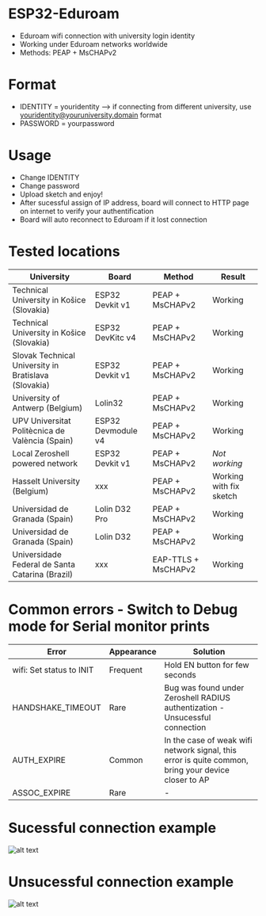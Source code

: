 # ESP32-Eduroam
* Eduroam wifi connection with university login identity
* Working under Eduroam networks worldwide
* Methods: PEAP + MsCHAPv2

# Format
* IDENTITY = youridentity   --> if connecting from different university, use youridentity@youruniversity.domain format
* PASSWORD = yourpassword

# Usage
* Change IDENTITY
* Change password
* Upload sketch and enjoy!
* After sucessful assign of IP address, board will connect to HTTP page on internet to verify your authentification
* Board will auto reconnect to Eduroam if it lost connection

# Tested locations
|University|Board|Method|Result|
|-------------|-------------| -----|------|
|Technical University in Košice (Slovakia)|ESP32 Devkit v1|PEAP + MsCHAPv2|Working|
|Technical University in Košice (Slovakia)|ESP32 DevKitc v4|PEAP + MsCHAPv2|Working|
|Slovak Technical University in Bratislava (Slovakia)|ESP32 Devkit v1|PEAP + MsCHAPv2|Working|
|University of Antwerp (Belgium)|Lolin32|PEAP + MsCHAPv2|Working|
|UPV Universitat Politècnica de València (Spain)|ESP32 Devmodule v4|PEAP + MsCHAPv2|Working|
|Local Zeroshell powered network|ESP32 Devkit v1|PEAP + MsCHAPv2|*Not working*|
|Hasselt University (Belgium)|xxx|PEAP + MsCHAPv2|Working with fix sketch|
|Universidad de Granada (Spain)|Lolin D32 Pro|PEAP + MsCHAPv2|Working|
|Universidad de Granada (Spain)|Lolin D32|PEAP + MsCHAPv2|Working|
|Universidade Federal de Santa Catarina (Brazil)|xxx|EAP-TTLS + MsCHAPv2|Working|

# Common errors - Switch to Debug mode for Serial monitor prints
|Error|Appearance|Solution|
|-------------|-------------|-------------|
|wifi: Set status to INIT|Frequent|Hold EN button for few seconds|
|HANDSHAKE_TIMEOUT|Rare|Bug was found under Zeroshell RADIUS authentization - Unsucessful connection|
|AUTH_EXPIRE|Common|In the case of weak wifi network signal, this error is quite common, bring your device closer to AP|
|ASSOC_EXPIRE|Rare|-|
# Sucessful connection example
 ![alt text](https://i.nahraj.to/f/24Kc.png)
# Unsucessful connection example
 ![alt text](https://camo.githubusercontent.com/87e47d1b27f4e8ace87423e40e8edbce7983bafa/68747470733a2f2f692e6e616872616a2e746f2f662f323435572e504e47)
